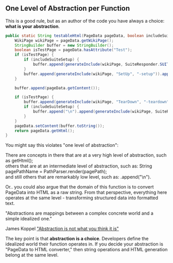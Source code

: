 ## One Level of Abstraction per Function

This is a good rule, but as an author of the code you have always a choice: **what is your abstraction**.

```java
public static String testableHtml(PageData pageData, boolean includeSuiteSetup) {
    WikiPage wikiPage = pageData.getWikiPage();
    StringBuilder buffer = new StringBuilder();
    boolean isTestPage = pageData.hasAttribute("Test");
    if (isTestPage) {
        if (includeSuiteSetup) {
            buffer.append(generateInclude(wikiPage, SuiteResponder.SUITE_SETUP_NAME, "-setup")).append("\n")
        }
        buffer.append(generateInclude(wikiPage, "SetUp", "-setup")).append("\n")
    }

    buffer.append(pageData.getContent());

    if (isTestPage) {
        buffer.append(generateInclude(wikiPage, "TearDown", "-teardown"))
        if (includeSuiteSetup) {
            buffer.append("\n").append(generateInclude(wikiPage, SuiteResponder.SUITE_TEARDOWN_NAME, "-teardown"))
        }
    }
    pageData.setContent(buffer.toString());
    return pageData.getHtml();
}
```

You might say this violates "one level of abstraction":

<div class="book-quote">
There are concepts in there that are at a very high level of abstraction, such as getHtml(); <br/>
others that are at an intermediate level of abstraction, such as: String pagePathName = PathParser.render(pagePath);<br/> 
and still others that are remarkably low level, such as: .append("\n").
</div>

Or.. you could also argue that the domain of this function is to convert PageData into HTML as a raw string. 
From that perspective, everything here operates at the same level - transforming structured data into formatted text.

<div class="subtle-paragraph">
"Abstractions are mappings between a complex concrete world and a simple idealized one."

James Koppel ["Abstraction is not what you think it is"](https://www.pathsensitive.com/2022/03/abstraction-not-what-you-think-it-is.html )
</div>

The key point is that **abstraction is a choice**. Developers define the idealized world their function operates in. 
If you decide your abstraction is "PageData to HTML converter," then string operations and HTML generation belong at the same level. 

